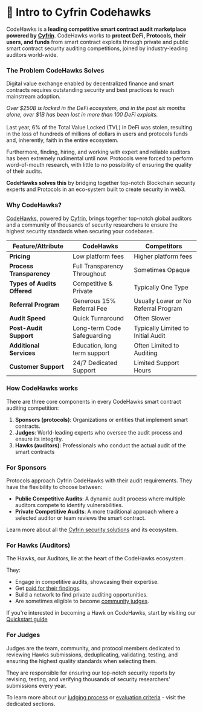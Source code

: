 # 👋 Intro to Cyfrin Codehawks

CodeHawks is a **leading competitive smart contract audit marketplace powered by** [**Cyfrin**](https://cyfrin.io). CodeHawks works to **protect DeFi, Protocols, their users, and funds** from smart contract exploits through private and public smart contract security auditing competitions, joined by industry-leading auditors world-wide.

### The Problem CodeHawks Solves

Digital value exchange enabled by decentralized finance and smart contracts requires outstanding security and best practices to reach mainstream adoption.&#x20;

_Over $250B is locked in the DeFi ecosystem, and in the past six months alone, over $1B has been lost in more than 100 DeFi exploits._ \
\
Last year, 6% of the Total Value Locked (TVL) in DeFi was stolen, resulting in the loss of hundreds of millions of dollars in users and protocols funds and, inherently, faith in the entire ecosystem.

Furthermore, finding, hiring, and working with expert and reliable auditors has been extremely rudimental until now. Protocols were forced to perform word-of-mouth research, with little to no possibility of ensuring the quality of their audits.&#x20;

**CodeHawks solves this** by bridging together top-notch Blockchain security experts and Protocols in an eco-system built to create security in web3.&#x20;

### Why CodeHawks?

[CodeHawks](https://codehawks.com), powered by [Cyfrin](https://cyfrin.io), brings together top-notch global auditors and a community of thousands of security researchers to ensure the highest security standards when securing your codebases.&#x20;

| Feature/Attribute           | CodeHawks                    | Competitors                          |
| --------------------------- | ---------------------------- | ------------------------------------ |
| **Pricing**                 | Low platform fees            | Higher platform fees                 |
| **Process Transparency**    | Full Transparency Throughout | Sometimes Opaque                     |
| **Types of Audits Offered** | Competitive & Private        | Typically One Type                   |
| **Referral Program**        | Generous 15% Referral Fee    | Usually Lower or No Referral Program |
| **Audit Speed**             | Quick Turnaround             | Often Slower                         |
| **Post-Audit Support**      | Long-term Code Safeguarding  | Typically Limited to Initial Audit   |
| **Additional Services**     | Education, long term support | Often Limited to Auditing            |
| **Customer Support**        | 24/7 Dedicated Support       | Limited Support Hours                |

### How CodeHawks works

There are three core components in every CodeHawks smart contract auditing competition:

1. **Sponsors (protocols)**: Organizations or entities that implement smart contracts.
2. **Judges**: World-leading experts who oversee the audit process and ensure its integrity.
3. **Hawks (auditors)**: Professionals who conduct the actual audit of the smart contracts

### For Sponsors

Protocols approach Cyfrin CodeHawks with their audit requirements. They have the flexibility to choose between:

* **Public  Competitive Audits**: A dynamic audit process where multiple auditors compete to identify vulnerabilities.
* **Private Competitive Audits**: A more traditional approach where a selected auditor or team reviews the smart contract.

Learn more about all the [Cyfrin security solutions](https://cyfrin.io/pricing) and its ecosystem.

### For Hawks (Auditors)

The Hawks, our Auditors, lie at the heart of the CodeHawks ecosystem.&#x20;

They:

* Engage in competitive audits, showcasing their expertise.
* Get [paid for their findings](hawks-auditors/payouts.md).
* Build a network to find private auditing opportunities.
* Are sometimes eligible to become [community judges](broken-reference).

If you're interested in becoming a Hawk on CodeHawks, start by visiting our [Quickstart guide](hawks-auditors/quick-start.md)

### For Judges

Judges are the team, community, and protocol members dedicated to reviewing Hawks submissions, deduplicating, validating, testing, and ensuring the highest quality standards when selecting them.

They are responsible for ensuring our top-notch security reports by revising, testing, and verifying thousands of security researchers' submissions every year.

To learn more about our [judging process](judging/the-judging-process.md) or [evaluation criteria](judging/disqualification-criteria.md) - visit the dedicated sections.



